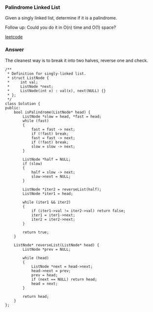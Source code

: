 ### Palindrome Linked List
Given a singly linked list, determine if it is a palindrome.

Follow up:
Could you do it in O(n) time and O(1) space?

[leetcode](https://leetcode.com/problems/palindrome-linked-list/description/)

### Answer 
The cleanest way is to break it into two halves, reverse one and check. 

	/**
	 * Definition for singly-linked list.
	 * struct ListNode {
	 *     int val;
	 *     ListNode *next;
	 *     ListNode(int x) : val(x), next(NULL) {}
	 * };
	 */
	class Solution {
	public:
	    bool isPalindrome(ListNode* head) {
	        ListNode *slow = head, *fast = head;
	        while (fast)
	        {
	            fast = fast -> next;
	            if (!fast) break;
	            fast = fast -> next;
	            if (!fast) break;
	            slow = slow -> next;
	        }
	        
	        ListNode *half = NULL;
	        if (slow)
	        {
	            half = slow -> next;
	            slow->next = NULL;
	        }
	        
	        ListNode *iter2 = reverseList(half);
	        ListNode *iter1 = head;
	        
	        while (iter1 && iter2)
	        {
	            if (iter1->val != iter2->val) return false;
	            iter1 = iter1->next;
	            iter2 = iter2->next;
	        }
	        
	        return true;
	    }
	    
	    ListNode* reverseList(ListNode* head) {
	        ListNode *prev = NULL;
	        
	        while (head)
	        {
	            ListNode *next = head->next;
	            head->next = prev;
	            prev = head;
	            if (next == NULL) return head;
	            head = next;
	        }
	        
	        return head;
	    }
	};